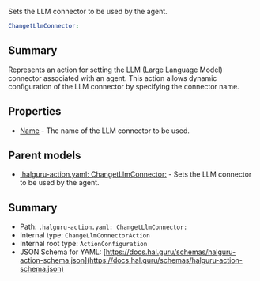 <!--
title: ChangetLlmConnector
description: Sets the LLM connector to be used by the agent.
version: 1.0.0+25fc8f082de2f56e87f65fbff9a2d27efdda0971
generated: true
date: 2025-04-06
node: This file is generated by the command-line program: `halguru manual --generate-docs`
-->


Sets the LLM connector to be used by the agent.

```yaml
ChangetLlmConnector:
```

## Summary

Represents an action for setting the LLM (Large Language Model) connector
associated with an agent. This action allows dynamic configuration of
the LLM connector by specifying the connector name.

## Properties

* [Name]((action)-changetllmconnector-name.md) - The name of the LLM connector to be used.

## Parent models

* [.halguru-action.yaml: ChangetLlmConnector:]((action)-changetllmconnector.md) - Sets the LLM connector to be used by the agent.

## Summary

* Path: `.halguru-action.yaml: ChangetLlmConnector:`
* Internal type: `ChangeLlmConnectorAction`
* Internal root type: `ActionConfiguration`
* JSON Schema for YAML: [https://docs.hal.guru/schemas/halguru-action-schema.json](https://docs.hal.guru/schemas/halguru-action-schema.json)
